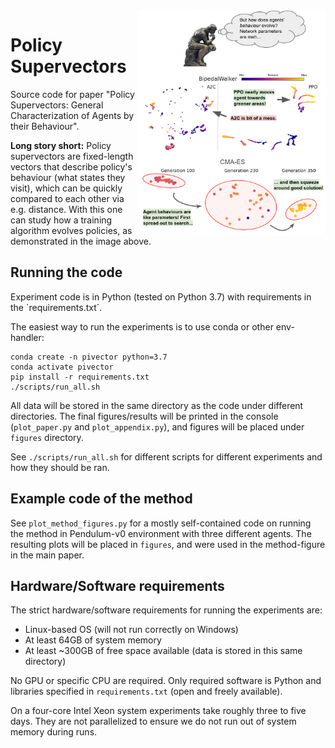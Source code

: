 <img src="images/graphical_abstract.png" align="right" width="60%" />

# Policy Supervectors

Source code for paper "Policy Supervectors: General Characterization of Agents by their Behaviour".

**Long story short:** Policy supervectors are fixed-length vectors that describe policy's behaviour (what states they visit),
which can be quickly compared to each other via e.g. distance. With this one can study how a training algorithm evolves
policies, as demonstrated in the image above.

## Running the code
Experiment code is in Python (tested on Python 3.7) with requirements in the `requirements.txt´.

The easiest way to run the experiments is to use conda or other env-handler:

```
conda create -n pivector python=3.7
conda activate pivector
pip install -r requirements.txt
./scripts/run_all.sh
```

All data will be stored in the same directory as the code
under different directories. The final figures/results will
be printed in the console (`plot_paper.py` and `plot_appendix.py`),
and figures will be placed under `figures` directory.

See `./scripts/run_all.sh` for different scripts for different
experiments and how they should be ran.

## Example code of the method

See `plot_method_figures.py` for a mostly self-contained code on running the method
in Pendulum-v0 environment with three different agents. The resulting plots will
be placed in `figures`, and were used in the method-figure in the main paper.

## Hardware/Software requirements

The strict hardware/software requirements for running the experiments are:

* Linux-based OS (will not run correctly on Windows)
* At least 64GB of system memory
* At least ~300GB of free space available (data is stored in this same directory)

No GPU or specific CPU are required. Only required software is Python and libraries specified in `requirements.txt` (open and freely available).

On a four-core Intel Xeon system experiments take roughly three to five days.
They are not parallelized to ensure we do not run out of system memory during runs.
